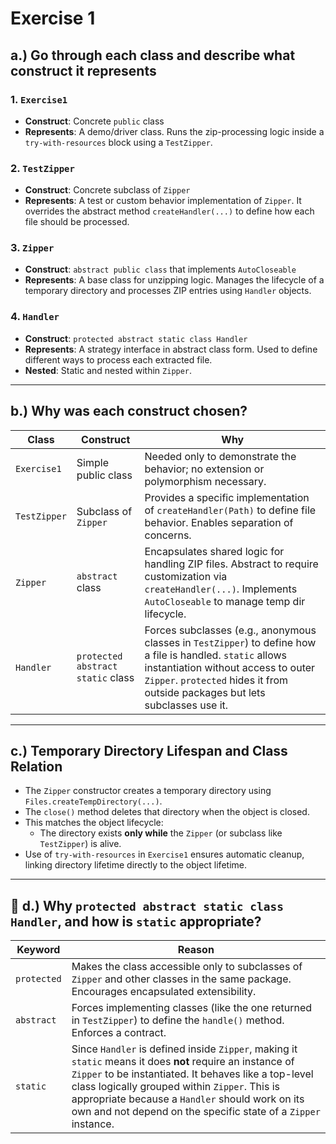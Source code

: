 # Exercise 1

##  a.) Go through each class and describe what construct it represents

### 1. `Exercise1`
- **Construct**: Concrete `public` class  
- **Represents**: A demo/driver class. Runs the zip-processing logic inside a `try-with-resources` block using a `TestZipper`.

### 2. `TestZipper`
- **Construct**: Concrete subclass of `Zipper`  
- **Represents**: A test or custom behavior implementation of `Zipper`. It overrides the abstract method `createHandler(...)` to define how each file should be processed.

### 3. `Zipper`
- **Construct**: `abstract public class` that implements `AutoCloseable`  
- **Represents**: A base class for unzipping logic. Manages the lifecycle of a temporary directory and processes ZIP entries using `Handler` objects.

### 4. `Handler`
- **Construct**: `protected abstract static class Handler`  
- **Represents**: A strategy interface in abstract class form. Used to define different ways to process each extracted file.  
- **Nested**: Static and nested within `Zipper`.

---

##  b.) Why was each construct chosen?

| Class       | Construct                      | Why                                                                                       |
|-------------|--------------------------------|--------------------------------------------------------------------------------------------|
| `Exercise1` | Simple public class            | Needed only to demonstrate the behavior; no extension or polymorphism necessary.          |
| `TestZipper`| Subclass of `Zipper`           | Provides a specific implementation of `createHandler(Path)` to define file behavior. Enables separation of concerns. |
| `Zipper`    | `abstract` class               | Encapsulates shared logic for handling ZIP files. Abstract to require customization via `createHandler(...)`. Implements `AutoCloseable` to manage temp dir lifecycle. |
| `Handler`   | `protected abstract static` class | Forces subclasses (e.g., anonymous classes in `TestZipper`) to define how a file is handled. `static` allows instantiation without access to outer `Zipper`. `protected` hides it from outside packages but lets subclasses use it. |

---

##  c.) Temporary Directory Lifespan and Class Relation

- The `Zipper` constructor creates a temporary directory using `Files.createTempDirectory(...)`.
- The `close()` method deletes that directory when the object is closed.
- This matches the object lifecycle:
  - The directory exists **only while** the `Zipper` (or subclass like `TestZipper`) is alive.
- Use of `try-with-resources` in `Exercise1` ensures automatic cleanup, linking directory lifetime directly to the object lifetime.



---

## 🔹 d.) Why `protected abstract static class Handler`, and how is `static` appropriate?

| Keyword     | Reason                                                                 |
|-------------|------------------------------------------------------------------------|
| `protected` | Makes the class accessible only to subclasses of `Zipper` and other classes in the same package. Encourages encapsulated extensibility. |
| `abstract`  | Forces implementing classes (like the one returned in `TestZipper`) to define the `handle()` method. Enforces a contract. |
| `static`    | Since `Handler` is defined inside `Zipper`, making it `static` means it does **not** require an instance of `Zipper` to be instantiated. It behaves like a top-level class logically grouped within `Zipper`. This is appropriate because a `Handler` should work on its own and not depend on the specific state of a `Zipper` instance. |


